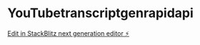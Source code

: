 # YouTubetranscriptgenrapidapi

[Edit in StackBlitz next generation editor ⚡️](https://stackblitz.com/~/github.com/Profoxman6/YouTubetranscriptgenrapidapi)